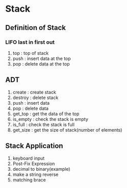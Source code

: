 # Stack

## Definition of Stack
### LIFO last in first out
1. top : top of stack
2. push : insert data at the top
3. pop : delete data at the top

## ADT
1. create : create stack
2. destroy : delete stack
3. push : insert data
4. pop : delete data
5. get_top : get the data of the top
6. is_empty : check the stack is empty
7. is_full : check the stack is full
8. get_size : get the size of stack(number of elements)

## Stack Application
1. keyboard input
2. Post-Fix Expression
3. decimal to binary(example)
4. make a string reverse
5. matching brace


